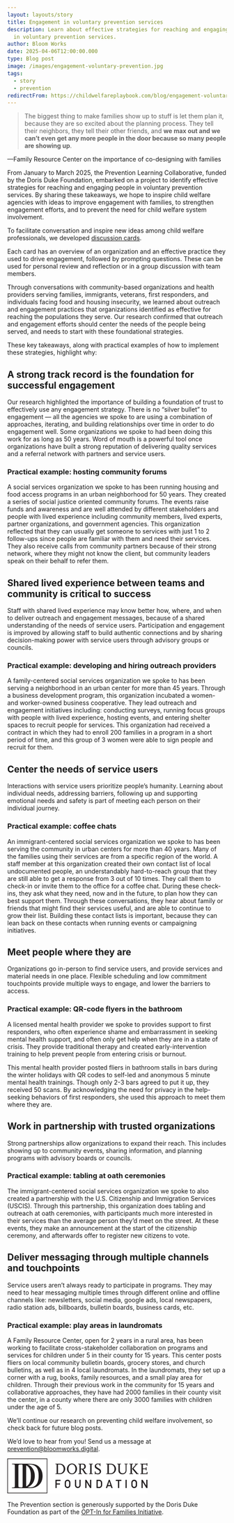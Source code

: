 ```yaml
---
layout: layouts/story
title: Engagement in voluntary prevention services
description: Learn about effective strategies for reaching and engaging people
  in voluntary prevention services.
author: Bloom Works
date: 2025-04-06T12:00:00.000
type: Blog post
image: /images/engagement-voluntary-prevention.jpg
tags:
  - story
  - prevention
redirectFrom: https://childwelfareplaybook.com/blog/engagement-voluntary-prevention-services/
---
```

> The biggest thing to make families show up to stuff is let them plan it, because they are so excited about the planning process. They tell their neighbors, they tell their other friends, and **we max out and we can’t even get any more people in the door because so many people are showing up**. 

—Family Resource Center on the importance of co-designing with families

From January to March 2025, the Prevention Learning Collaborative, funded by the Doris Duke Foundation, embarked on a project to identify effective strategies for reaching and engaging people in voluntary prevention services. By sharing these takeaways, we hope to inspire child welfare agencies with ideas to improve engagement with families, to strengthen engagement efforts, and to prevent the need for child welfare system involvement.

To facilitate conversation and inspire new ideas among child welfare professionals, we developed [discussion cards](https://drive.google.com/file/d/18kDl1CKRrm8ooRpWEBM_9uff1bMLTadN/view?usp=drive_link). 

Each card has an overview of an organization and an effective practice they used to drive engagement, followed by prompting questions. These can be used for personal review and reflection or in a group discussion with team members.

Through conversations with community-based organizations and health providers serving families, immigrants, veterans, first responders, and individuals facing food and housing insecurity, we learned about outreach and engagement practices that organizations identified as effective for reaching the populations they serve. Our research confirmed that outreach and engagement efforts should center the needs of the people being served, and needs to start with these foundational strategies. 

These key takeaways, along with practical examples of how to implement these strategies, highlight why:

## A strong track record is the foundation for successful engagement

Our research highlighted the importance of building a foundation of trust to effectively use any engagement strategy. There is no “silver bullet” to engagement — all the agencies we spoke to are using a combination of approaches, iterating, and building relationships over time in order to do engagement well. Some organizations we spoke to had been doing this work for as long as 50 years. Word of mouth is a powerful tool once organizations have built a strong reputation of delivering quality services and a referral network with partners and service users.  

### Practical example: hosting community forums

A social services organization we spoke to has been running housing and food access programs in an urban neighborhood for 50 years. They created a series of social justice oriented community forums. The events raise funds and awareness and are well attended by different stakeholders and people with lived experience including community members, lived experts, partner organizations, and government agencies. This organization reflected that they can usually get someone to services with just 1 to 2 follow-ups since people are familiar with them and need their services. They also receive calls from community partners because of their strong network, where they might not know the client, but community leaders speak on their behalf to refer them. 

## Shared lived experience between teams and community is critical to success

Staff with shared lived experience may know better how, where, and when to deliver outreach and engagement messages, because of a shared understanding of the needs of service users. Participation and engagement is improved by allowing staff to build authentic connections and by sharing decision-making power with service users through advisory groups or councils.

### Practical example: developing and hiring outreach providers

A family-centered social services organization we spoke to has been serving a neighborhood in an urban center for more than 45 years. Through a business development program, this organization incubated a women- and worker-owned business cooperative. They lead outreach and engagement initiatives including: conducting surveys, running focus groups with people with lived experience, hosting events, and entering shelter spaces to recruit people for services. This organization had received a contract in which they had to enroll 200 families in a program in a short period of time, and this group of 3 women were able to sign people and recruit for them. 

## Center the needs of service users

Interactions with service users prioritize people’s humanity. Learning about individual needs, addressing barriers, following up and supporting emotional needs and safety is part of meeting each person on their individual journey. 

### Practical example: coffee chats

An immigrant-centered social services organization we spoke to has been serving the community in urban centers for more than 40 years. Many of the families using their services are from a specific region of the world. A staff member at this organization created their own contact list of local undocumented people, an understandably hard-to-reach group that they are still able to get a response from 3 out of 10 times. They call them to check-in or invite them to the office for a coffee chat. During these check-ins, they ask what they need, now and in the future, to plan how they can best support them. Through these conversations, they hear about family or friends that might find their services useful, and are able to continue to grow their list. Building these contact lists is important, because they can lean back on these contacts when running events or campaigning initiatives. 

## Meet people where they are

Organizations go in-person to find service users, and provide services and material needs in one place. Flexible scheduling and low commitment touchpoints provide multiple ways to engage, and lower the barriers to access. 

### Practical example: QR-code flyers in the bathroom

A licensed mental health provider we spoke to provides support to first responders, who often experience shame and embarrassment in seeking mental health support, and often only get help when they are in a state of crisis. They provide traditional therapy and created early-intervention training to help prevent people from entering crisis or burnout. 

This mental health provider posted fliers in bathroom stalls in bars during the winter holidays with QR codes to self-led and anonymous 5 minute mental health trainings. Though only 2-3 bars agreed to put it up, they received 50 scans. By acknowledging the need for privacy in the help-seeking behaviors of first responders, she used this approach to meet them where they are.

## Work in partnership with trusted organizations

Strong partnerships allow organizations to expand their reach. This includes showing up to community events, sharing information, and planning programs with advisory boards or councils.

### Practical example: tabling at oath ceremonies

The immigrant-centered social services organization we spoke to also created a partnership with the U.S. Citizenship and Immigration Services (USCIS). Through this partnership, this organization does tabling and outreach at oath ceremonies, with participants much more interested in their services than the average person they’d meet on the street. At these events, they make an announcement at the start of the citizenship ceremony, and afterwards offer to register new citizens to vote.

## Deliver messaging through multiple channels and touchpoints

Service users aren’t always ready to participate in programs. They may need to hear messaging multiple times through different online and offline channels like: newsletters, social media, google ads, local newspapers, radio station ads, billboards, bulletin boards, business cards, etc. 

### Practical example: play areas in laundromats

A Family Resource Center, open for 2 years in a rural area, has been working to facilitate cross-stakeholder collaboration on programs and services for children under 5 in their county for 15 years. This center posts fliers on local community bulletin boards, grocery stores, and church bulletins, as well as in 4 local laundromats. In the laundromats, they set up a corner with a rug, books, family resources, and a small play area for children. Through their previous work in the community for 15 years and collaborative approaches, they have had 2000 families in their county visit the center, in a county where there are only 3000 families with children under the age of 5.

We’ll continue our research on preventing child welfare involvement, so check back for future blog posts. 

We’d love to hear from you! Send us a message at [prevention@bloomworks.digital](mailto:prevention@bloomworks.digital).

![Logo for the Doris Duke Foundation](/images/doris-duke.svg)

The Prevention section is generously supported by the Doris Duke Foundation as part of the [OPT-In for Families Initiative](https://www.ddf-opt-in.org/).
